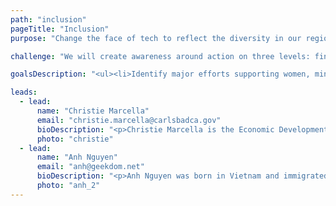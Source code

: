 ```yaml
---
path: "inclusion"
pageTitle: "Inclusion"
purpose: "Change the face of tech to reflect the diversity in our region by creating an environment where underrepresented groups feel safe, supported and encouraged to pursue tech careers. What talent and what innovation is being missed because someone isn’t saying, “You should come join us.”"

challenge: "We will create awareness around action on three levels: find and leverage data to strengthen the inclusion narrative, highlight events targeting underrepresented groups in tech and bring underrepresented groups to mainstream tech events where their participation is typically lacking."

goalsDescription: "<ul><li>Identify major efforts supporting women, minorities and LGBTQ communities in tech </li><li>Provide support to one STEM event at different school levels to increase exposure &amp; participation by underrepresented groups</li><li>Start a SDTH Conference and invite women and members of other underrepresented groups to speak</li></ul>"

leads:
  - lead:
      name: "Christie Marcella"
      email: "christie.marcella@carlsbadca.gov"
      bioDescription: "<p>Christie Marcella is the Economic Development Director for the City of Carlsbad and has been a Carlsbad resident since 2012. Originally from New York State, she has been living in California since 2009 thanks to the military service of her husband. Inclusion is important not just from a social justice and moral standpoint, but as a business imperative. Businesses she meets with are increasingly citing the cost of living as a hindrance to their growth and talent acquisition efforts. Making sure the people who are in our communities have access to opportunities that will meet the needs of our innovation economy is a must if our region is going to continue to see growth.</p>"
      photo: "christie"
  - lead:
      name: "Anh Nguyen"
      email: "anh@geekdom.net"
      bioDescription: "<p>Anh Nguyen was born in Vietnam and immigrated to the United States at the age of 5. After graduating from the University of California, San Diego with a B.S.E.E, she worked as a software engineer at Sun Microsystems in the quality engineering organization before transitioning to new product development for the SPARC server firmware team at Oracle. She was a member of Oracle Women's Leadership which hosts panels and events that empower and encourage women to aspire for leadership roles. Anh is currently the CTO of Creative Electron, Inc., an X-ray inspection company that offers hardware and software solutions to help customers improve the quality of their products. Outside of work, Anh enjoys spending time with her family, attending tech meetups and working on machine learning problems.</p>"
      photo: "anh_2"
---
```

